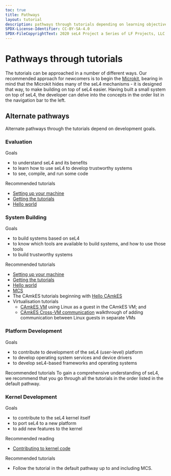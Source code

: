 ```yaml
---
toc: true
title: Pathways
layout: tutorial
description: pathways through tutorials depending on learning objectives
SPDX-License-Identifier: CC-BY-SA-4.0
SPDX-FileCopyrightText: 2020 seL4 Project a Series of LF Projects, LLC.
---
```


# Pathways through tutorials
The tutorials can be approached in a number of different ways. Our recommended approach for newcomers is to begin the [Microkit](https://trustworthy.systems/projects/microkit/tutorial/), bearing in mind that the Microkit hides many of the seL4 mechanisms - it is designed that way, to make building on top of seL4 easier. Having built a small system on top of seL4, the developer can delve into the concepts in the order list in the navigation bar to the left.

## Alternate pathways
Alternate pathways through the tutorials depend on development goals.

### Evaluation
Goals
- to understand seL4 and its benefits
- to learn how to use seL4 to develop trustworthy systems
- to see, compile, and run some code

Recommended tutorials
- [Setting up your machine](setting-up.md)
- [Getting the tutorials](get-the-tutorials.md)
- [Hello world](hello-world.md)

### System Building
Goals
- to build systems based on seL4
- to know which tools are available to build systems, and how to use those tools
- to build trustworthy systems

Recommended tutorials
- [Setting up your machine](setting-up.md)
- [Getting the tutorials](get-the-tutorials.md)
- [Hello world](hello-world.md)
- [MCS](mcs.md)
- The CAmkES tutorials beginning with [Hello CAmkES](hello-camkes-0.md)
- Virtualisation tutorials
  - [CAmkES VM](../CAmkES/camkes-vm-linux) using Linux as a guest in the CAmkES VM; and
  - [CAmkES Cross-VM communication](camkes-vm-crossvm.md) walkthrough of adding communication between Linux guests in separate VMs


### Platform Development
Goals
- to contribute to development of the seL4 (user-level) platform
- to develop operating system services and device drivers
- to develop seL4-based frameworks and operating systems

Recommended tutorials
To gain a comprehensive understanding of seL4, we recommend that you go through all the tutorials in the order listed in the default pathway.


### Kernel Development
Goals
- to contribute to the seL4 kernel itself
- to port seL4 to a new platform
- to add new features to the kernel

Recommended reading
- [Contributing to kernel code](../../projects/sel4/kernel-contribution)

Recommended tutorials
- Follow the tutorial in the default pathway up to and including MCS.
